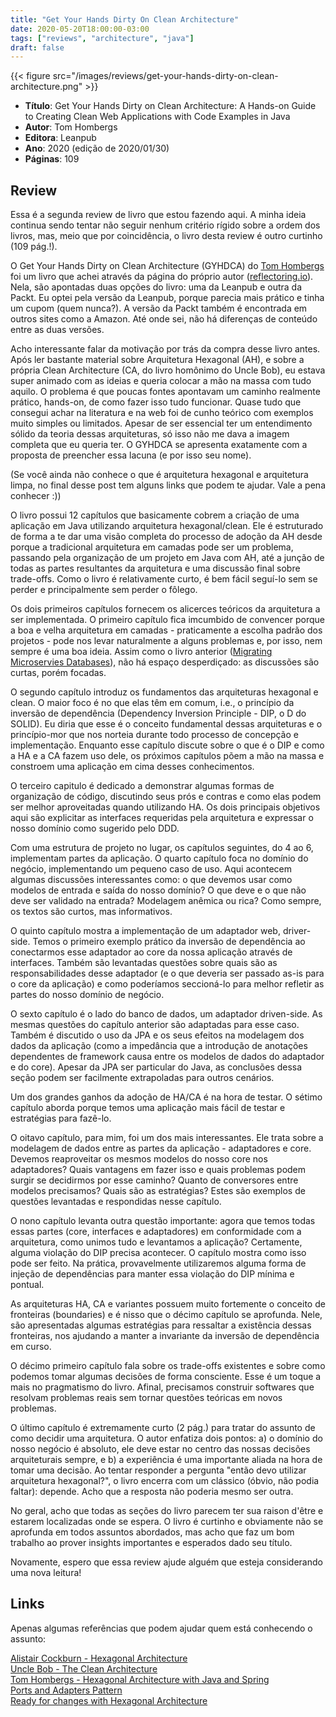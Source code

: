 ```yaml
---
title: "Get Your Hands Dirty On Clean Architecture"
date: 2020-05-20T18:00:00-03:00
tags: ["reviews", "architecture", "java"]
draft: false
---
```


{{< figure src="/images/reviews/get-your-hands-dirty-on-clean-architecture.png"  >}}

* __Título__: Get Your Hands Dirty on Clean Architecture: A Hands-on Guide to Creating Clean Web Applications with Code Examples in Java
* __Autor__: Tom Hombergs
* __Editora__: Leanpub
* __Ano__: 2020 (edição de 2020/01/30)
* __Páginas__: 109

## Review

Essa é a segunda review de livro que estou fazendo aqui. A minha ideia continua sendo tentar não seguir nenhum critério rígido sobre a ordem dos livros, mas, meio que por coincidência, o livro desta review é outro curtinho (109 pág.!).

O Get Your Hands Dirty on Clean Architecture (GYHDCA) do [Tom Hombergs](https://twitter.com/tomhombergs) foi um livro que achei através da página do próprio autor ([reflectoring.io](https://reflectoring.io/)). Nela, são apontadas duas opções do livro: uma da Leanpub e outra da Packt. Eu optei pela versão da Leanpub, porque parecia mais prático e tinha um cupom (quem nunca?). A versão da Packt também é encontrada em outros sites como a Amazon. Até onde sei, não há diferenças de conteúdo entre as duas versões.

Acho interessante falar da motivação por trás da compra desse livro antes. Após ler bastante material sobre Arquitetura Hexagonal (AH), e sobre a própria Clean Architecture (CA, do livro homônimo do Uncle Bob), eu estava super animado com as ideias e queria colocar a mão na massa com tudo aquilo. O problema é que poucas fontes apontavam um caminho realmente prático, hands-on, de como fazer isso tudo funcionar. Quase tudo que consegui achar na literatura e na web foi de cunho teórico com exemplos muito simples ou limitados. Apesar de ser essencial ter um entendimento sólido da teoria dessas arquiteturas, só isso não me dava a imagem completa que eu queria ter. O GYHDCA se apresenta exatamente com a proposta de preencher essa lacuna (e por isso seu nome).

(Se você ainda não conhece o que é arquitetura hexagonal e arquitetura limpa, no final desse post tem alguns links que podem te ajudar. Vale a pena conhecer :))

O livro possui 12 capítulos que basicamente cobrem a criação de uma aplicação em Java utilizando arquitetura hexagonal/clean. Ele é estruturado de forma a te dar uma visão completa do processo de adoção da AH desde porque a tradicional arquitetura em camadas pode ser um problema, passando pela organização de um projeto em Java com AH, até a junção de todas as partes resultantes da arquitetura e uma discussão final sobre trade-offs. Como o livro é relativamente curto, é bem fácil seguí-lo sem se perder e principalmente sem perder o fôlego.

Os dois primeiros capítulos fornecem os alicerces teóricos da arquitetura a ser implementada. O primeiro capítulo fica imcumbido de convencer porque a boa e velha arquitetura em camadas - praticamente a escolha padrão dos projetos - pode nos levar naturalmente a alguns problemas e, por isso, nem sempre é uma boa ideia. Assim como o livro anterior ([Migrating Microservies Databases](https://kmyokoyama.github.io/reviews/migrating-microservice-databases/)), não há espaço desperdiçado: as discussões são curtas, porém focadas.

O segundo capítulo introduz os fundamentos das arquiteturas hexagonal e clean. O maior foco é no que elas têm em comum, i.e., o princípio da inversão de dependência (Dependency Inversion Principle - DIP, o D do SOLID). Eu diria que esse é o conceito fundamental dessas arquiteturas e o princípio-mor que nos norteia durante todo processo de concepção e implementação. Enquanto esse capítulo discute sobre o que é o DIP e como a HA e a CA fazem uso dele, os próximos capítulos põem a mão na massa e constroem uma aplicação em cima desses conhecimentos.

O terceiro capitulo é dedicado a demonstrar algumas formas de organização de código, discutindo seus prós e contras e como elas podem ser melhor aproveitadas quando utilizando HA. Os dois principais objetivos aqui são explicitar as interfaces requeridas pela arquitetura e expressar o nosso domínio como sugerido pelo DDD.

Com uma estrutura de projeto no lugar, os capítulos seguintes, do 4 ao 6, implementam partes da aplicação. O quarto capítulo foca no domínio do negócio, implementando um pequeno caso de uso. Aqui acontecem algumas discussões interessantes como: o que devemos usar como modelos de entrada e saída do nosso domínio? O que deve e o que não deve ser validado na entrada? Modelagem anêmica ou rica? Como sempre, os textos são curtos, mas informativos.

O quinto capítulo mostra a implementação de um adaptador web, driver-side. Temos o primeiro exemplo prático da inversão de dependência ao conectarmos esse adaptador ao core da nossa aplicação através de interfaces. Também são levantadas questões sobre quais são as responsabilidades desse adaptador (e o que deveria ser passado as-is para o core da aplicação) e como poderíamos seccioná-lo para melhor refletir as partes do nosso domínio de negócio.

O sexto capítulo é o lado do banco de dados, um adaptador driven-side. As mesmas questões do capítulo anterior são adaptadas para esse caso. Também é discutido o uso da JPA e os seus efeitos na modelagem dos dados da aplicação (como a impedância que a introdução de anotações dependentes de framework causa entre os modelos de dados do adaptador e do core). Apesar da JPA ser particular do Java, as conclusões dessa seção podem ser facilmente extrapoladas para outros cenários.

Um dos grandes ganhos da adoção de HA/CA é na hora de testar. O sétimo capítulo aborda porque temos uma aplicação mais fácil de testar e estratégias para fazê-lo.

O oitavo capítulo, para mim, foi um dos mais interessantes. Ele trata sobre a modelagem de dados entre as partes da aplicação - adaptadores e core. Devemos reaproveitar os mesmos modelos do nosso core nos adaptadores? Quais vantagens em fazer isso e quais problemas podem surgir se decidirmos por esse caminho? Quanto de conversores entre modelos precisamos? Quais são as estratégias? Estes são exemplos de questões levantadas e respondidas nesse capítulo.

O nono capítulo levanta outra questão importante: agora que temos todas essas partes (core, interfaces e adaptadores) em conformidade com a arquitetura, como unimos tudo e levantamos a aplicação? Certamente, alguma violação do DIP precisa acontecer. O capítulo mostra como isso pode ser feito. Na prática, provavelmente utilizaremos alguma forma de injeção de dependências para manter essa violação do DIP mínima e pontual.

As arquiteturas HA, CA e variantes possuem muito fortemente o conceito de fronteiras (boundaries) e é nisso que o décimo capítulo se aprofunda. Nele, são apresentadas algumas estratégias para ressaltar a existência dessas fronteiras, nos ajudando a manter a invariante da inversão de dependência em curso.

O décimo primeiro capítulo fala sobre os trade-offs existentes e sobre como podemos tomar algumas decisões de forma consciente. Esse é um toque a mais no pragmatismo do livro. Afinal, precisamos construir softwares que resolvam problemas reais sem tornar questões teóricas em novos problemas.

O último capítulo é extremamente curto (2 pág.) para tratar do assunto de como decidir uma arquitetura. O autor enfatiza dois pontos: a) o domínio do nosso negócio é absoluto, ele deve estar no centro das nossas decisões arquiteturais sempre, e b) a experiência é uma importante aliada na hora de tomar uma decisão. Ao tentar responder a pergunta "então devo utilizar arquitetura hexagonal?", o livro encerra com um clássico (óbvio, não podia faltar): depende. Acho que a resposta não poderia mesmo ser outra.

No geral, acho que todas as seções do livro parecem ter sua raison d'être e estarem localizadas onde se espera. O livro é curtinho e obviamente não se aprofunda em todos assuntos abordados, mas acho que faz um bom trabalho ao prover insights importantes e esperados dado seu título.

Novamente, espero que essa review ajude alguém que esteja considerando uma nova leitura!

## Links

Apenas algumas referências que podem ajudar quem está conhecendo o assunto:

[Alistair Cockburn - Hexagonal Architecture](https://alistair.cockburn.us/hexagonal-architecture/)  
[Uncle Bob - The Clean Architecture](https://blog.cleancoder.com/uncle-bob/2012/08/13/the-clean-architecture.html)  
[Tom Hombergs - Hexagonal Architecture with Java and Spring](https://reflectoring.io/spring-hexagonal/)  
[Ports and Adapters Pattern](https://jmgarridopaz.github.io/content/hexagonalarchitecture.html)  
[Ready for changes with Hexagonal Architecture](https://netflixtechblog.com/ready-for-changes-with-hexagonal-architecture-b315ec967749)  
